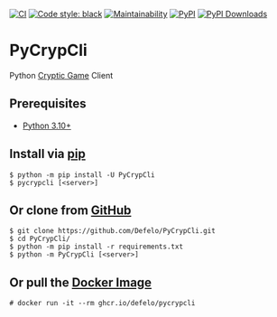 <p>

  [![CI](https://github.com/Defelo/PyCrypCli/actions/workflows/ci.yml/badge.svg)](https://github.com/Defelo/PyCrypCli/actions/workflows/ci.yml)
  [![Code style: black](https://img.shields.io/badge/code%20style-black-000000.svg)](https://github.com/psf/black)
  [![Maintainability](https://api.codeclimate.com/v1/badges/87ffbaa8a2f8bdde057c/maintainability)](https://codeclimate.com/github/Defelo/PyCrypCli/maintainability)
  [![PyPI](https://badge.fury.io/py/PyCrypCli.svg)](https://pypi.org/project/PyCrypCli/)
  [![PyPI Downloads](https://img.shields.io/pypi/dm/pycrypcli.svg)](https://pypi.org/project/PyCrypCli/)

</p>


# PyCrypCli
Python [Cryptic Game](https://github.com/cryptic-game/cryptic) Client

## Prerequisites
- [Python 3.10+](https://www.python.org/downloads/)

## Install via [pip](https://pypi.org/project/PyCrypCli/)
```
$ python -m pip install -U PyCrypCli
$ pycrypcli [<server>]
```

## Or clone from [GitHub](https://github.com/Defelo/PyCrypCli)
```
$ git clone https://github.com/Defelo/PyCrypCli.git
$ cd PyCrypCli/
$ python -m pip install -r requirements.txt
$ python -m PyCrypCli [<server>]
```

## Or pull the [Docker Image](https://ghcr.io/defelo/pycrypcli)
```
# docker run -it --rm ghcr.io/defelo/pycrypcli
```
